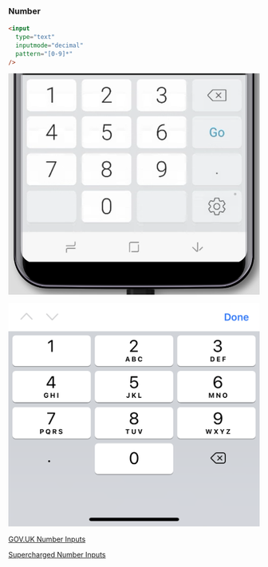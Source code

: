 ### Number

<div class="keyboards">

  ```html
  <input
    type="text"
    inputmode="decimal"
    pattern="[0-9]*"
  />
  ```

  ![Android keyboard: number](./images/android-number.png)

  ![iOS keyboard: number](./images/ios-number.png)

</div>

[GOV.UK Number Inputs](https://technology.blog.gov.uk/2020/02/24/why-the-gov-uk-design-system-team-changed-the-input-type-for-numbers/)

[Supercharged Number Inputs](https://kilianvalkhof.com/2020/javascript/supercharging-input-type-number/)
